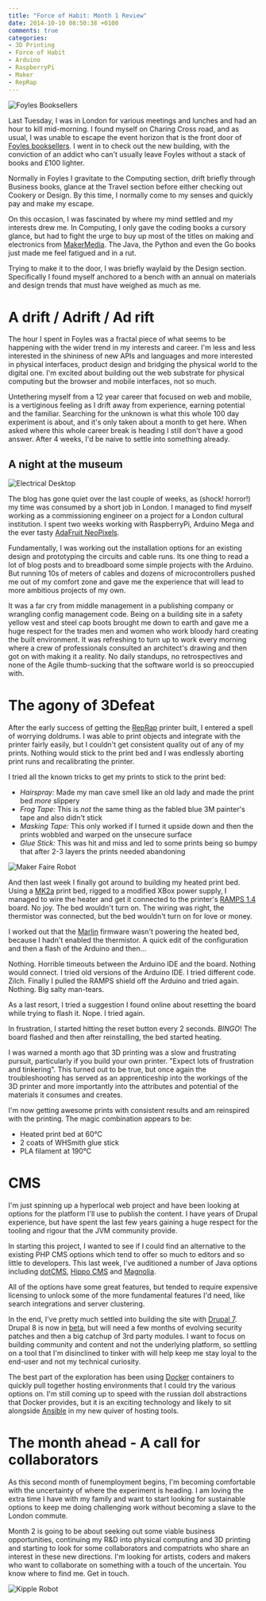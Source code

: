 ```yaml
---
title: "Force of Habit: Month 1 Review"
date: 2014-10-10 08:50:38 +0100
comments: true
categories:
- 3D Printing
- Force of Habit
- Arduino
- RaspberryPi
- Maker
- RepRap
---
```


![Foyles Booksellers](/assets/images/foyles.jpg)

Last Tuesday, I was in London for various meetings and lunches and had an hour to kill mid-morning.  I found myself on Charing Cross road, and as usual, I was unable to escape the event horizon that is the front door of [Foyles booksellers](http://www.foyles.co.uk/).  I went in to check out the new building, with the conviction of an addict who can't usually leave Foyles without a stack of books and &pound;100 lighter.


Normally in Foyles I gravitate to the Computing section, drift briefly through Business books, glance at the Travel section before either checking out Cookery or Design.  By this time, I normally come to my senses and quickly pay and make my escape.

On this occasion, I was fascinated by where my mind settled and my interests drew me.  In Computing, I only gave the coding books a cursory glance, but had to fight the urge to buy up most of the titles on making and electronics from [MakerMedia](http://makermedia.com/). The Java, the Python and even the Go books just made me feel fatigued and in a rut.

Trying to make it to the door, I was briefly waylaid by the Design section. Specifically I found myself anchored to a bench with an annual on materials and design trends that must have weighed as much as me.


# A drift / Adrift / Ad rift
The hour I spent in Foyles was a fractal piece of what seems to be happening with the wider trend in my interests and career. I'm less and less interested in the shininess of new APIs and languages and more interested in physical interfaces, product design and bridging the physical world to the digital one.  I'm excited about building out the web substrate for physical computing but the browser and mobile interfaces, not so much.

Untethering myself from a 12 year career that focused on web and mobile, is a vertiginous feeling as I drift away from experience, earning potential and the familiar.  Searching for the unknown is what this whole 100 day experiment is about, and it's only taken about a month to get here. When asked where this whole career break is heading I still don't have a good answer. After 4 weeks, I'd be naive to settle into something already.



## A night at the museum

![Electrical Desktop](/assets/images/lx-desktop.jpg)

The blog has gone quiet over the last couple of weeks, as (shock! horror!) my time was consumed by a short job in London.  I managed to find myself working as a commissioning engineer on a project for a London cultural institution.  I spent two weeks working with RaspberryPi, Arduino Mega and the ever tasty [AdaFruit NeoPixels](https://learn.adafruit.com/adafruit-neopixel-uberguide/overview).

Fundamentally, I was working out the installation options for an existing design and prototyping the circuits and cable runs.  Its one thing to read a lot of blog posts and to breadboard some simple projects with the Arduino.  But running 10s of meters of cables and dozens of microcontrollers pushed me out of my comfort zone and gave me the experience that will lead to more ambitious projects of my own.


It was a far cry from middle management in a publishing company or wrangling config management code. Being on a building site in a safety yellow vest and steel cap boots brought me down to earth and gave me a huge respect for the trades men and women who work bloody hard creating the built environment.  It was
 refreshing to turn up to work every morning where a crew of professionals consulted an architect's drawing and then got on with making it a reality.  No daily standups, no retrospectives and none of the Agile thumb-sucking that the software world is so preoccupied with.


# The agony of 3Defeat
After the early success of getting the [RepRap](/blog/2014/09/12/force-of-habit-day-11/) printer built, I entered a spell of worrying doldrums.  I was able to print objects and integrate with the printer fairly easily, but I couldn't get consistent quality out of any of my prints.  Nothing would stick to the print bed and I was endlessly aborting print runs and recalibrating the printer.

I tried all the known tricks to get my prints to stick to the print bed:

- *Hairspray:* Made my man cave smell like an old lady and made the print bed _more_ slippery
- *Frog Tape:* This is _not_ the same thing as the fabled blue 3M painter's tape and also didn't stick
- *Masking Tape:* This only worked if I turned it upside down and then the prints wobbled and warped on the unsecure surface
- *Glue Stick:* This was hit and miss and led to some prints being so bumpy that after 2-3 layers the prints needed abandoning

![Maker Faire Robot](/assets/images/makerfaire_robot.jpg)

And then last week I finally got around to building my heated print bed.  Using a [MK2a](http://reprap.org/wiki/PCB_Heatbed) print bed, rigged to a modified XBox power supply, I managed to wire the heater and get it connected to the printer's [RAMPS 1.4](http://reprap.org/wiki/RAMPS_1.4) board. No joy.  The bed wouldn't turn on.  The wiring was right, the thermistor was connected, but the bed wouldn't turn on for love or money.

I worked out that the [Marlin](https://github.com/ErikZalm/Marlin) firmware wasn't powering the heated bed, because I hadn't enabled the thermistor.  A quick edit of the configuration and then a flash of the Arduino  and then...

Nothing.  Horrible timeouts between the Arduino IDE and the board.  Nothing would connect.  I tried old versions of the Arduino IDE.  I tried different code.  Zilch.  Finally I pulled the RAMPS shield off the Arduino and tried again.  Nothing. Big salty man-tears.

As a last resort, I tried a suggestion I found online about resetting the board while trying to flash it. Nope.  I tried again.

In frustration, I started hitting the reset button every 2 seconds. *BINGO*! The board flashed and then after reinstalling, the bed started heating.

I was warned a month ago that 3D printing was a slow and frustrating pursuit, particularly if you build your own printer. "Expect lots of frustration and tinkering".  This turned out to be true, but once again the troubleshooting has served as an apprenticeship into the workings of the 3D printer and more importantly into the attributes and potential of the materials it consumes and creates.


I'm now getting awesome prints with consistent results and am reinspired with the printing.  The magic combination appears to be:

- Heated print bed at 60&deg;C
- 2 coats of WHSmith glue stick
- PLA filament at 190&deg;C

# CMS

I'm just spinning up a hyperlocal web project and have been looking at options for the platform I'll use to publish the content.  I have years of Drupal experience, but have spent the last few years gaining a huge respect for the tooling and rigour that the JVM community provide.

In starting this project, I wanted to see if I could find an alternative to the existing PHP CMS options which tend to offer so much to editors and so little to developers.  This last week, I've auditioned a number of Java options including [dotCMS](http://dotcms.com/), [Hippo CMS](http://www.onehippo.com/en) and [Magnolia](http://www.magnolia-cms.com/).

All of the options have some great features, but tended to require expensive licensing to unlock some of the more fundamental features I'd need, like search integrations and server clustering.

In the end, I've pretty much settled into building the site with [Drupal 7](https://www.drupal.org/drupal-7.0).  Drupal 8 is now in [beta](https://www.drupal.org/drupal-8.0    ), but will need a few months of evolving security patches and then a big catchup of 3rd party modules.  I want to focus on building community and content and not the underlying platform, so settling on a tool that I'm disinclined to tinker with will help keep me stay loyal to the end-user and not my technical curiosity.

The best part of the exploration has been using [Docker](https://docker.com/) containers to quickly pull together hosting environments that I could try the various options on. I'm still coming up to speed with the russian doll abstractions that Docker provides, but it is an exciting technology and likely to sit alongside [Ansible](http://www.ansible.com/home) in my new quiver of hosting tools.


# The month ahead - A call for collaborators

As this second month of funemployment begins, I'm becoming comfortable with the uncertainty of where the experiment is heading.  I am loving the extra time I have with my family and want to start looking for sustainable options to keep me doing challenging work without becoming a slave to the London commute.

Month 2 is going to be about seeking out some viable business opportunities, continuing my R&D into physical computing and 3D printing and starting to look for some collaborators and compatriots who share an interest in these new directions. I'm looking for artists, coders and makers who want to collaborate on something with a touch of the uncertain. You know where to find me. Get in touch.

![Kipple Robot](/assets/images/kipple_robot.jpg)
